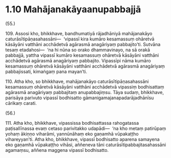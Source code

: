

# 1.10 Mahājanakāyaanupabbajjā



(55.)

109\. Assosi kho, bhikkhave, bandhumatiyā rājadhāniyā mahājanakāyo caturāsītipāṇasahassāni—  ‘vipassī kira kumāro kesamassuṃ ohāretvā kāsāyāni vatthāni acchādetvā agārasmā anagāriyaṃ pabbajito’ti. Sutvāna tesaṃ etadahosi—  ‘na hi nūna so orako dhammavinayo, na sā orakā pabbajjā, yattha vipassī kumāro kesamassuṃ ohāretvā kāsāyāni vatthāni acchādetvā agārasmā anagāriyaṃ pabbajito. Vipassīpi nāma kumāro kesamassuṃ ohāretvā kāsāyāni vatthāni acchādetvā agārasmā anagāriyaṃ pabbajissati, kimaṅgaṃ pana mayan’ti.

110\. Atha kho, so bhikkhave, mahājanakāyo caturāsītipāṇasahassāni kesamassuṃ ohāretvā kāsāyāni vatthāni acchādetvā vipassiṃ bodhisattaṃ agārasmā anagāriyaṃ pabbajitaṃ anupabbajiṃsu. Tāya sudaṃ, bhikkhave, parisāya parivuto vipassī bodhisatto gāmanigamajanapadarājadhānīsu cārikaṃ carati.

(56.)

111\. Atha kho, bhikkhave, vipassissa bodhisattassa rahogatassa paṭisallīnassa evaṃ cetaso parivitakko udapādi—  ‘na kho metaṃ patirūpaṃ yohaṃ ākiṇṇo viharāmi, yannūnāhaṃ eko gaṇamhā vūpakaṭṭho vihareyyan’ti. Atha kho, bhikkhave, vipassī bodhisatto aparena samayena eko gaṇamhā vūpakaṭṭho vihāsi, aññeneva tāni caturāsītipabbajitasahassāni agamaṃsu, aññena maggena vipassī bodhisatto.



